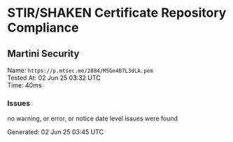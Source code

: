 # STIR/SHAKEN Certificate Repository Compliance

## Martini Security

Name: `https://p.mtsec.me/2884/M5Ge4B7L3dLA.pem`\
Tested At: 02 Jun 25 03:32 UTC\
Time: 40ms

### Issues

no warning, or error, or notice date level issues were found

Generated: 02 Jun 25 03:45 UTC